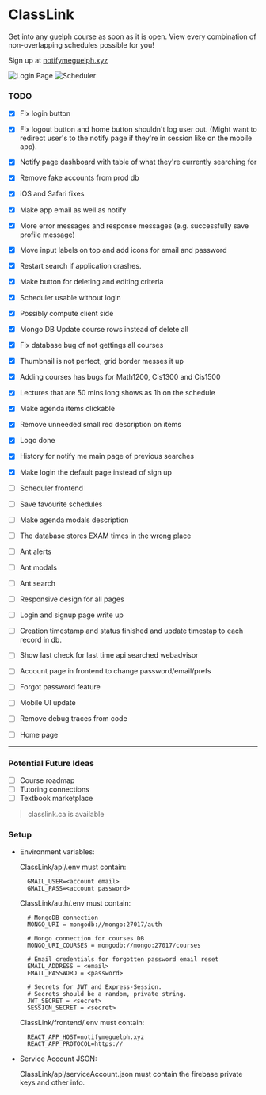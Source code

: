 # ClassLink
Get into any guelph course as soon as it is open. View every combination of non-overlapping schedules possible for you!

Sign up at [notifymeguelph.xyz](https://notifymeguelph.xyz/)

![Login Page](https://i.imgur.com/k1Sap9v.png)
![Scheduler](https://i.imgur.com/AFUpc94.png)

### TODO
- [x] Fix login button
- [x] Fix logout button and home button shouldn't log user out. (Might want to redirect user's to the notify page if they're in session like on the mobile app).
- [x] Notify page dashboard with table of what they're currently searching for
- [x] Remove fake accounts from prod db
- [x] iOS and Safari fixes
- [x] Make app email as well as notify
- [x] More error messages and response messages (e.g. successfully save profile message)
- [x] Move input labels on top and add icons for email and password
- [x] Restart search if application crashes.
- [x] Make button for deleting and editing criteria
- [x] Scheduler usable without login
- [x] Possibly compute client side
- [x] Mongo DB Update course rows instead of delete all
- [x] Fix database bug of not gettings all courses
- [x] Thumbnail is not perfect, grid border messes it up
- [x] Adding courses has bugs for Math1200, Cis1300 and Cis1500
- [x] Lectures that are 50 mins long shows as 1h on the schedule
- [x] Make agenda items clickable
- [x] Remove unneeded small red description on items
- [x] Logo done
- [x] History for notify me main page of previous searches
- [x] Make login the default page instead of sign up

- [ ] Scheduler frontend
- [ ] Save favourite schedules
- [ ] Make agenda modals description
- [ ] The database stores EXAM times in the wrong place

- [ ] Ant alerts
- [ ] Ant modals
- [ ] Ant search

- [ ] Responsive design for all pages
- [ ] Login and signup page write up
- [ ] Creation timestamp and status finished and update timestap to each record in db.
- [ ] Show last check for last time api searched webadvisor
- [ ] Account page in frontend to change password/email/prefs
- [ ] Forgot password feature
- [ ] Mobile UI update
- [ ] Remove debug traces from code
- [ ] Home page
---
### Potential Future Ideas
- [ ] Course roadmap
- [ ] Tutoring connections
- [ ] Textbook marketplace

> classlink.ca is available

### Setup
- Environment variables:

    ClassLink/api/.env must contain:

        GMAIL_USER=<account email>
        GMAIL_PASS=<account password>
    
    ClassLink/auth/.env must contain:
        
        # MongoDB connection
        MONGO_URI = mongodb://mongo:27017/auth
        
        # Mongo connection for courses DB
        MONGO_URI_COURSES = mongodb://mongo:27017/courses

        # Email credentials for forgotten password email reset
        EMAIL_ADDRESS = <email>
        EMAIL_PASSWORD = <password>

        # Secrets for JWT and Express-Session.
        # Secrets should be a random, private string.
        JWT_SECRET = <secret>
        SESSION_SECRET = <secret>

        
    ClassLink/frontend/.env must contain:
        
        REACT_APP_HOST=notifymeguelph.xyz
        REACT_APP_PROTOCOL=https://

- Service Account JSON:

    ClassLink/api/serviceAccount.json must contain the firebase private keys and other info.
